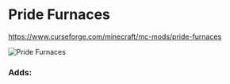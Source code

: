 # Pride Furnaces
https://www.curseforge.com/minecraft/mc-mods/pride-furnaces

![Pride Furnaces](./images/furnaces.png "Some Pride Furnaces")

### Adds:
